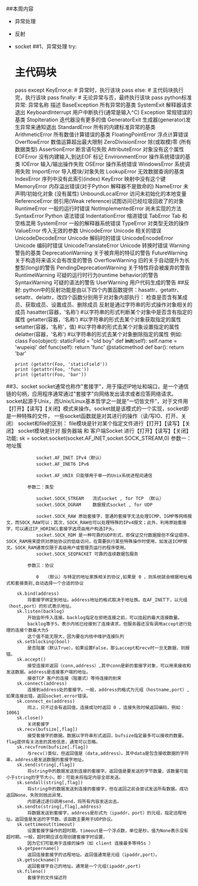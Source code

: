 ##本周内容
+   异常处理
+   反射
+   socket
##1、异常处理
    try:
    # 主代码块
    pass
    except KeyError,e:
        # 异常时，执行该块
        pass
    else:
        # 主代码块执行完，执行该块
        pass
    finally:
        # 无论异常与否，最终执行该块
        pass
    python标准异常:
        异常名称	                描述
        BaseException	        所有异常的基类
        SystemExit	            解释器请求退出
        KeyboardInterrupt	    用户中断执行(通常是输入^C)
        Exception	            常规错误的基类
        StopIteration	        迭代器没有更多的值
        GeneratorExit	        生成器(generator)发生异常来通知退出
        StandardError	        所有的内建标准异常的基类
        ArithmeticError	        所有数值计算错误的基类
        FloatingPointError	    浮点计算错误
        OverflowError	        数值运算超出最大限制
        ZeroDivisionError	    除(或取模)零 (所有数据类型)
        AssertionError	        断言语句失败
        AttributeError	        对象没有这个属性
        EOFError	            没有内建输入,到达EOF 标记
        EnvironmentError	    操作系统错误的基类
        IOError	                输入/输出操作失败
        OSError	                操作系统错误
        WindowsError	        系统调用失败
        ImportError	            导入模块/对象失败
        LookupError	            无效数据查询的基类
        IndexError	            序列中没有此索引(index)
        KeyError	            映射中没有这个键
        MemoryError	            内存溢出错误(对于Python 解释器不是致命的)
        NameError	            未声明/初始化对象 (没有属性)
        UnboundLocalError	    访问未初始化的本地变量
        ReferenceError	        弱引用(Weak reference)试图访问已经垃圾回收了的对象
        RuntimeError	        一般的运行时错误
        NotImplementedError	    尚未实现的方法
        SyntaxError	Python      语法错误
        IndentationError	    缩进错误
        TabError	            Tab 和空格混用
        SystemError	            一般的解释器系统错误
        TypeError	            对类型无效的操作
        ValueError	            传入无效的参数
        UnicodeError	        Unicode 相关的错误
        UnicodeDecodeError	    Unicode 解码时的错误
        UnicodeEncodeError	    Unicode 编码时错误
        UnicodeTranslateError	Unicode 转换时错误
        Warning	                警告的基类
        DeprecationWarning	    关于被弃用的特征的警告
        FutureWarning	        关于构造将来语义会有改变的警告
        OverflowWarning	        旧的关于自动提升为长整型(long)的警告
        PendingDeprecationWarning	关于特性将会被废弃的警告
        RuntimeWarning	        可疑的运行时行为(runtime behavior)的警告
        SyntaxWarning	        可疑的语法的警告
        UserWarning	            用户代码生成的警告
##反射:
    python中的反射功能是由以下四个内置函数提供：hasattr、getattr、setattr、delattr，改四个函数分别用于对对象内部执行：
    检查是否含有某成员、获取成员、设置成员、删除成员
    反射是通过字符串的形式操作对象相关的成员
    hasatter(容器，‘名称’)           #以字符串的形式判断某个对象中是否含有指定的属性
    getatter(容器，‘名称’)           #以字符串的形式去某个对象获取指定的属性
    setatter(容器，‘名称’，值)       #以字符串的形式去某个对象设置指定的属性
    delatter(容器，‘名称’)           #以字符串的形式去某个对象删除指定的属性
    例如:
        class Foo(object):
            staticField = "old boy"
            def __init__(self):
                self.name = 'wupeiqi'
            def func(self):
                return 'func'
            @staticmethod
            def bar():
                return 'bar'
                
        print (getattr(Foo, 'staticField'))
        print (getattr(Foo, 'func'))
        print (getattr(Foo, 'bar'))
        
##3、socket
    socket通常也称作"套接字"，用于描述IP地址和端口，是一个通信链的句柄，应用程序通常通过"套接字"向网络发出请求或者应答网络请求。
    socket起源于Unix，而Unix/Linux基本哲学之一就是“一切皆文件”，对于文件用【打开】【读写】【关闭】模式来操作。socket就是该模式的一个实现，socket即是一种特殊的文件，
    一些socket函数就是对其进行的操作（读/写IO、打开、关闭）
    socket和file的区别：
        file模块是针对某个指定文件进行【打开】【读写】【关闭】
        socket模块是针对 服务器端 和 客户端Socket 进行【打开】【读写】【关闭】
    功能:
        sk = socket.socket(socket.AF_INET,socket.SOCK_STREAM,0)
            参数一：地址簇
    
            　　socket.AF_INET IPv4（默认）
            　　socket.AF_INET6 IPv6
            
            　　socket.AF_UNIX 只能够用于单一的Unix系统进程间通信
            
            参数二：类型
            
            　　socket.SOCK_STREAM　　流式socket , for TCP （默认）
            　　socket.SOCK_DGRAM　　 数据报式socket , for UDP
            
            　　socket.SOCK_RAW 原始套接字，普通的套接字无法处理ICMP、IGMP等网络报文，而SOCK_RAW可以；其次，SOCK_RAW也可以处理特殊的IPv4报文；此外，利用原始套接字，可以通过IP_HDRINCL套接字选项由用户构造IP头。
            　　socket.SOCK_RDM 是一种可靠的UDP形式，即保证交付数据报但不保证顺序。SOCK_RAM用来提供对原始协议的低级访问，在需要执行某些特殊操作时使用，如发送ICMP报文。SOCK_RAM通常仅限于高级用户或管理员运行的程序使用。
            　　socket.SOCK_SEQPACKET 可靠的连续数据包服务
            
            参数三：协议
            
            　　0　　（默认）与特定的地址家族相关的协议,如果是 0 ，则系统就会根据地址格式和套接类别,自动选择一个合适的协议
        
        sk.bind(address)        
            将套接字绑定到地址。address地址的格式取决于地址族。在AF_INET下，以元组（host,port）的形式表示地址。        
        sk.listen(backlog)        
            开始监听传入连接。backlog指定在拒绝连接之前，可以挂起的最大连接数量。        
            backlog等于5，表示内核已经接到了连接请求，但服务器还没有调用accept进行处理的连接个数最大为5
            这个值不能无限大，因为要在内核中维护连接队列        
        sk.setblocking(bool)        
            是否阻塞（默认True），如果设置False，那么accept和recv时一旦无数据，则报错。        
        sk.accept()        
            接受连接并返回（conn,address）,其中conn是新的套接字对象，可以用来接收和发送数据。address是连接客户端的地址。        
            接收TCP 客户的连接（阻塞式）等待连接的到来   
        sk.connect(address)        
            连接到address处的套接字。一般，address的格式为元组（hostname,port）,如果连接出错，返回socket.error错误。        
        sk.connect_ex(address)        
            同上，只不过会有返回值，连接成功时返回 0 ，连接失败时候返回编码，例如：10061        
        sk.close()        
            关闭套接字        
        sk.recv(bufsize[,flag])        
            接受套接字的数据。数据以字符串形式返回，bufsize指定最多可以接收的数量。flag提供有关消息的其他信息，通常可以忽略。        
        sk.recvfrom(bufsize[.flag])        
            与recv()类似，但返回值是（data,address）。其中data是包含接收数据的字符串，address是发送数据的套接字地址。        
        sk.send(string[,flag])        
            将string中的数据发送到连接的套接字。返回值是要发送的字节数量，该数量可能小于string的字节大小。即：可能未将指定内容全部发送。        
        sk.sendall(string[,flag])        
            将string中的数据发送到连接的套接字，但在返回之前会尝试发送所有数据。成功返回None，失败则抛出异常。        
            内部通过递归调用send，将所有内容发送出去。        
        sk.sendto(string[,flag],address)        
            将数据发送到套接字，address是形式为（ipaddr，port）的元组，指定远程地址。返回值是发送的字节数。该函数主要用于UDP协议。        
        sk.settimeout(timeout)        
            设置套接字操作的超时期，timeout是一个浮点数，单位是秒。值为None表示没有超时期。一般，超时期应该在刚创建套接字时设置，
            因为它们可能用于连接的操作（如 client 连接最多等待5s ）        
        sk.getpeername()        
            返回连接套接字的远程地址。返回值通常是元组（ipaddr,port）。        
        sk.getsockname()        
            返回套接字自己的地址。通常是一个元组(ipaddr,port)        
        sk.fileno()        
            套接字的文件描述符